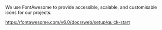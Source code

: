 We use FontAwesome to provide accessible, scalable, and customisable icons for our projects. 

https://fontawesome.com/v6.0/docs/web/setup/quick-start